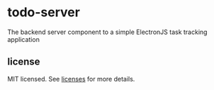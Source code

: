 # todo-server

The backend server component to a simple ElectronJS task tracking application

## license

MIT licensed. See [licenses](./licenses/) for more details.